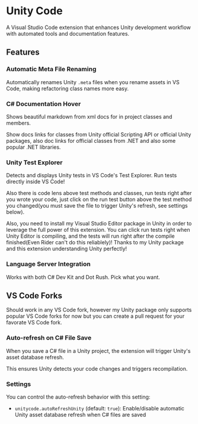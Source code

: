 # Unity Code

A Visual Studio Code extension that enhances Unity development workflow with automated tools and documentation features.

## Features

### Automatic Meta File Renaming
Automatically renames Unity `.meta` files when you rename assets in VS Code, making refactoring class names more easy.

### C# Documentation Hover
Shows beautiful markdown from xml docs for in project classes and members.

Show docs links for classes from Unity official Scripting API or official Unity packages, also doc links for official classes from .NET and also some popular .NET libraries. 

### Unity Test Explorer
Detects and displays Unity tests in VS Code's Test Explorer. Run tests directly inside VS Code!

Also there is code lens above test methods and classes, run tests right after you wrote your code, just click on the run test button above the test method you changed(you must save the file to trigger Unity's refresh, see settings below).

Also, you need to install my Visual Studio Editor package in Unity in order to leverage the full power of this extension. You can click run tests right when Unity Editor is compiling, and the tests will run right after the compile finished(Even Rider can't do this reliablely)! Thanks to my Unity package and this extension understanding Unity perfectly!

### Language Server Integration
Works with both C# Dev Kit and Dot Rush. Pick what you want.

## VS Code Forks
Should work in any VS Code fork, however my Unity package only supports popular VS Code forks for now but you can create a pull request for your favorate VS Code fork.

### Auto-refresh on C# File Save
When you save a C# file in a Unity project, the extension will trigger Unity's asset database refresh.

This ensures Unity detects your code changes and triggers recompilation.

### Settings
You can control the auto-refresh behavior with this setting:

- `unitycode.autoRefreshUnity` (default: `true`): Enable/disable automatic Unity asset database refresh when C# files are saved
